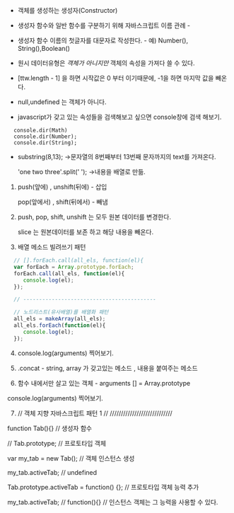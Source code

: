* 객체를 생성하는 생성자(Constructor)

* 생성자 함수와 일반 함수를 구분하기 위해 자바스크립트 이름 관례 - 

* 생성자 함수 이름의 첫글자를 대문자로 작성한다. - 예) Number(), String(),Boolean()

* 원시 데이터유형은 *객체가 아니지만*  객체의 속성을 가져다 쓸 수 있다.

* [ttw.length - 1] 을 하면 시작값은 0 부터 이기때문에, -1을 하면 마지막 값을 빼온다.

* null,undefined 는 객체가 아니다.

* javascript가 갖고 있는 속성들을 검색해보고 싶으면 console창에 검색 해보기.
```javas
  console.dir(Math)
  console.dir(Number);
  console.dir(String);
```

* substring(8,13); ->문자열의 8번째부터 13번째 문자까지의 text를 가져온다.

  'one two three'.split(' '); ->내용을 배열로 만듦.
 
1.  push(앞에) , unshift(뒤에) - 삽입
    
    pop(앞에서) , shift(뒤에서) - 빼냄
    
2. push, pop, shift, unshift 는 모두 원본 데이터를 변경한다.

   slice 는 원본데이터를 보존 하고 해당 내용을 빼온다.
   
3. 배열 메소드 빌려쓰기 패턴
```javascript
  // [].forEach.call(all_els, function(el){
  var forEach = Array.prototype.forEach;
  forEach.call(all_els, function(el){
     console.log(el);
  });

  // ------------------------------------------

  // 노드리스트(유사배열)를 배열화 패턴
  all_els = makeArray(all_els);
  all_els.forEach(function(el){
     console.log(el);
  });
 ```
 
4.  console.log(arguments) 찍어보기.

5. .concat - string, array 가 갖고있는 메소드 , 내용을 붙여주는 메소드

6. 함수 내에서만 살고 있는 객체 - arguments [] = Array.prototype

 console.log(arguments) 찍어보기.
 
 7. // 객체 지향 자바스크립트 패턴 1  //
////////////////////////////

function Tab(){} // 생성자 함수

// Tab.prototype; // 프로토타입 객체

var my_tab = new Tab(); // 객체 인스턴스 생성

my_tab.activeTab; // undefined

Tab.prototype.activeTab = function() {}; // 프로토타입 객체 능력 추가

my_tab.activeTab; // function(){} // 인스턴스 객체는 그 능력을 사용할 수 있다.




